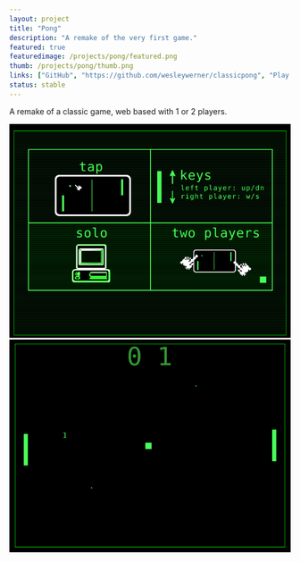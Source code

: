 ```yaml
---
layout: project
title: "Pong"
description: "A remake of the very first game."
featured: true
featuredimage: /projects/pong/featured.png
thumb: /projects/pong/thumb.png
links: ["GitHub", "https://github.com/wesleywerner/classicpong", "Play Online", "http://wesleywerner.github.io/classicpong/"]
status: stable
---
```


A remake of a classic game, web based with 1 or 2 players.

![](screenshot1.png)
![](screenshot2.png)
